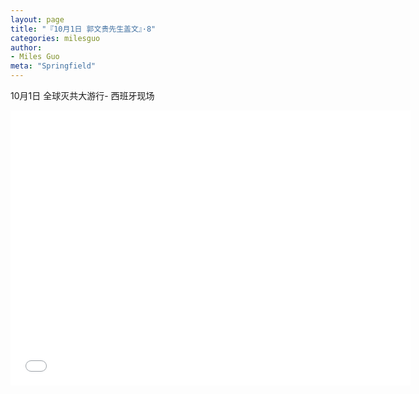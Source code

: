 ```yaml
---
layout: page
title: "『10月1日 郭文贵先生盖文』·8"
categories: milesguo
author:
- Miles Guo
meta: "Springfield"
---
```


10月1日 全球灭共大游行- 西班牙现场 

<center>
<iframe width="640" height="440" src="../../../../video/milesguo/2020_10_01_Miles_Guo_Getter_8.MOV" frameborder="0" allow="accelerometer; autoplay; encrypted-media; gyroscope; picture-in-picture" allowfullscreen></iframe>
</center>
